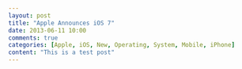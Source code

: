 ```yaml
---
layout: post
title: "Apple Announces iOS 7"
date: 2013-06-11 10:00
comments: true
categories: [Apple, iOS, New, Operating, System, Mobile, iPhone]
content: "This is a test post"
---
```

